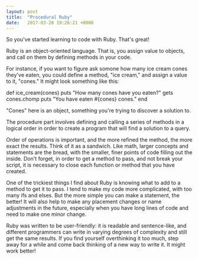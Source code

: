 ```yaml
---
layout: post
title:  "Procedural Ruby"
date:   2017-03-28 19:26:21 +0000
---
```



So you've started learning to code with Ruby. That's great!

Ruby is an object-oriented language. That is, you assign value to objects, and call on them by defining methods in your code.

For instance, if you want to figure ask somone how many ice cream cones they've eaten, you could define a method, "ice cream," and assign a value to it, "cones." It might look something like this:

def ice_cream(cones)
puts "How many cones have you eaten?"
gets cones.chomp
puts "You have eaten #{cones} cones."
end

"Cones" here is an object, something you're trying to discover a solution to.

The procedure part involves defining and calling a series of methods in a logical order in order to create a program that will find a solution to a query.

Order of operations is important, and the more refined the method, the more exact the results. Think of it as a sandwich. Like math, larger concepts and statements are the bread, with the smaller, finer points of code filling out the inside. Don't forget, in order to get a method to pass, and not break your script, it is necessary to close each function or method that you have created.

One of the trickiest things I find about Ruby is knowing what to add to a method to get it to pass. I tend to make my code more complicated, with too many ifs and elses. But the more simple you can make a statement, the better! It will also help to make any placement changes or name adjustments in the future, especially when you have long lines of code and need to make one minor change.

Ruby was written to be user-friendly: it is readable and sentence-like, and different programmers can write in varying degrees of complexity and still get the same results. If you find yourself overthinking it too much, step away for a while and come back thinking of a new way to write it. It might work better!
